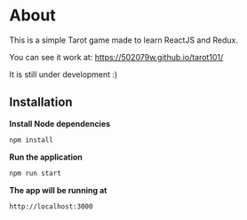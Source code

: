 # About
This is a simple Tarot game made to learn ReactJS and Redux.

You can see it work at: https://502079w.github.io/tarot101/

It is still under development :)

## Installation

**Install Node dependencies**
```sh
npm install
```

**Run the application**
```sh
npm run start
```

**The app will be running at**
```sh
http://localhost:3000
```
